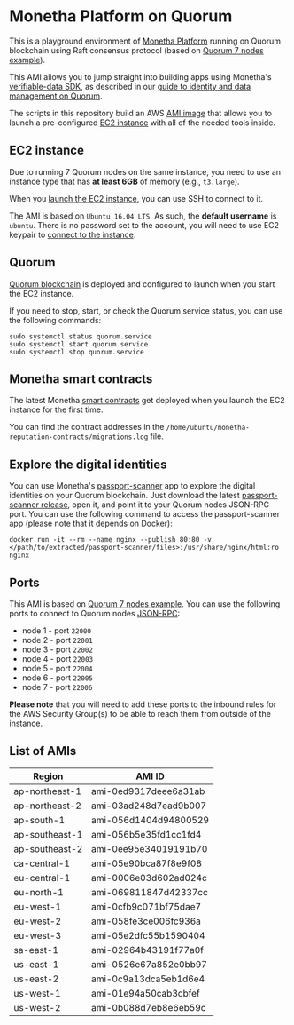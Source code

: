 # Monetha Platform on Quorum

This is a playground environment of [Monetha Platform](https://monetha.io/platform) running on Quorum blockchain using Raft consensus protocol (based on [Quorum 7 nodes example](https://github.com/jpmorganchase/quorum-examples/tree/master/examples/7nodes)).

This AMI allows you to jump straight into building apps using Monetha's [verifiable-data SDK](https://github.com/monetha/reputation-js-sdk), as described in our [guide to identity and data management on Quorum](https://blog.monetha.io/guide-quorum-digital-identity/).

The scripts in this repository build an AWS [AMI image](https://docs.aws.amazon.com/AWSEC2/latest/UserGuide/AMIs.html) that allows you to launch a pre-configured [EC2 instance](https://aws.amazon.com/ec2/) with all of the needed tools inside.

## EC2 instance

Due to running 7 Quorum nodes on the same instance, you need to use an instance type that has **at least 6GB** of memory (e.g., `t3.large`).

When you [launch the EC2 instance](https://aws.amazon.com/premiumsupport/knowledge-center/launch-instance-custom-ami/), you can use SSH to connect to it.

The AMI is based on `Ubuntu 16.04 LTS`. As such, the **default username** is `ubuntu`. There is no password set to the account, you will need to use EC2 keypair to [connect to the instance](https://docs.aws.amazon.com/AWSEC2/latest/UserGuide/AccessingInstancesLinux.html).

## Quorum

[Quorum blockchain](https://github.com/jpmorganchase/quorum) is deployed and configured to launch when you start the EC2 instance.

If you need to stop, start, or check the Quorum service status, you can use the following commands:
```shell
sudo systemctl status quorum.service 
sudo systemctl start quorum.service 
sudo systemctl stop quorum.service
```

## Monetha smart contracts

The latest Monetha [smart contracts](https://github.com/monetha/reputation-contracts) get deployed when you launch the EC2 instance for the first time. 

You can find the contract addresses in the `/home/ubuntu/monetha-reputation-contracts/migrations.log` file.

## Explore the digital identities 

You can use Monetha's [passport-scanner](https://github.com/monetha/passport-scanner) app to explore the digital identities on your Quorum blockchain. Just download the latest [passport-scanner release](https://github.com/monetha/passport-scanner/releases), open it, and point it to your Quorum nodes JSON-RPC port. You can use the following command to access the passport-scanner app (please note that it depends on Docker):
```shell
docker run -it --rm --name nginx --publish 80:80 -v </path/to/extracted/passport-scanner/files>:/usr/share/nginx/html:ro nginx
``` 

## Ports

This AMI is based on [Quorum 7 nodes example](https://github.com/jpmorganchase/quorum-examples/tree/master/examples/7nodes). You can use the following ports to connect to Quorum nodes [JSON-RPC](https://github.com/ethereum/wiki/wiki/JSON-RPC):
- node 1 - port `22000`
- node 2 - port `22001`
- node 3 - port `22002`
- node 4 - port `22003`
- node 5 - port `22004`
- node 6 - port `22005`
- node 7 - port `22006`

**Please note** that you will need to add these ports to the inbound rules for the AWS Security Group(s) to be able to reach them from outside of the instance.

## List of AMIs

| Region | AMI ID |
|---|---|
| ap-northeast-1 | ami-0ed9317deee6a31ab |
| ap-northeast-2 | ami-03ad248d7ead9b007 |
| ap-south-1 | ami-056d1404d94800529 |
| ap-southeast-1 | ami-056b5e35fd1cc1fd4 |
| ap-southeast-2 | ami-0ee95e34019191b70 |
| ca-central-1 | ami-05e90bca87f8e9f08 |
| eu-central-1 | ami-0006e03d602ad024c |
| eu-north-1 | ami-069811847d42337cc |
| eu-west-1 | ami-0cfb9c071bf75dae7 |
| eu-west-2 | ami-058fe3ce006fc936a |
| eu-west-3 | ami-05e2dfc55b1590404 |
| sa-east-1 | ami-02964b43191f77a0f |
| us-east-1 | ami-0526e67a852e0bb97 |
| us-east-2 | ami-0c9a13dca5eb1d6e4 |
| us-west-1 | ami-01e94a50cab3cbfef |
| us-west-2 | ami-0b088d7eb8e6eb59c |

